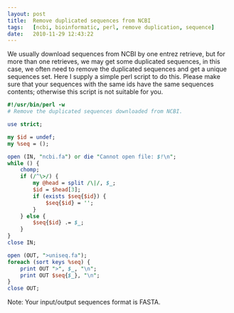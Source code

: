 ```yaml
---
layout:	post
title:	Remove duplicated sequences from NCBI
tags:	[ncbi, bioinformatic, perl, remove duplication, sequence]
date:	2010-11-29 12:43:22
---
```


We usually download sequences from NCBI by one entrez retrieve, but for more than one retrieves, we may get some duplicated sequences, in this case, we often need to remove the duplicated sequences and get a unique sequences set. Here I supply a simple perl script to do this. Please make sure that your sequences with the same ids have the same sequences contents; otherwise this script is not suitable for you.

``` perl
#!/usr/bin/perl -w
# Remove the duplicated sequences downloaded from NCBI.

use strict;

my $id = undef;
my %seq = ();

open (IN, "ncbi.fa") or die "Cannot open file: $!\n";
while () {
	chomp;
	if (/^\>/) {
		my @head = split /\|/, $_;
		$id = $head[3];
		if (exists $seq{$id}) {
			$seq{$id} = '';
		}
	} else {
		$seq{$id} .= $_;
	}
}
close IN;

open (OUT, ">uniseq.fa");
foreach (sort keys %seq) {
	print OUT ">", $_, "\n";
	print OUT $seq{$_}, "\n";
}
close OUT;
```

Note: Your input/output sequences format is FASTA.

